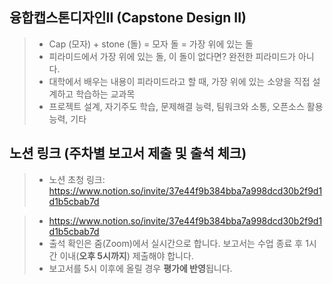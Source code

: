 ## 융합캡스톤디자인II (Capstone Design II)
> * Cap (모자) + stone (돌) = 모자 돌 = 가장 위에 있는 돌 </br>
> * 피라미드에서 가장 위에 있는 돌, 이 돌이 없다면? 완전한 피라미드가 아니다. </br>
> * 대학에서 배우는 내용이 피라미드라고 할 때, 가장 위에 있는 소양을 직접 설계하고 학습하는 교과목 </br>
> * 프로젝트 설계, 자기주도 학습, 문제해결 능력, 팀워크와 소통, 오픈소스 활용 능력, 기타

## 노션 링크 (주차별 보고서 제출 및 출석 체크) 

> * 노션 초청 링크: https://www.notion.so/invite/37e44f9b384bba7a998dcd30b2f9d1d1b5cbab7d

> * https://www.notion.so/invite/37e44f9b384bba7a998dcd30b2f9d1d1b5cbab7d </br>
> * 출석 확인은 줌(Zoom)에서 실시간으로 합니다. 보고서는 수업 종료 후 1시간 이내(<b>오후 5시까지</b>) 제출해야 합니다. </br> 
> * 보고서를 5시 이후에 올릴 경우 <b>평가에 반영</b>됩니다. </br> 

